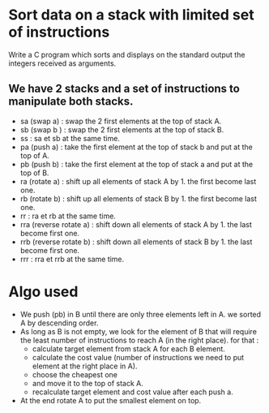 # Sort data on a stack with limited set of instructions
 Write a C program which sorts and displays on the standard output the integers received as arguments.

## We have 2 stacks and a set of instructions to manipulate both stacks.
  - sa (swap a) : swap the 2 first elements at the top of stack A.
  - sb (swap b ) : swap the 2 first elements at the top of stack B.
  - ss : sa et sb at the same time.
  - pa (push a) :  take the  first element at the top of stack b and put at the top of A.
  - pb (push b) :  take the  first element at the top of stack a and put at the top of B.
  - ra (rotate a) : shift up all elements of stack A by 1. the first become last one.
  - rb (rotate b) : shift up all elements of stack B by 1. the first become last one.
  - rr : ra et rb at the same time.
  - rra (reverse rotate a) : shift down all elements of stack A by 1. the last become first one.
  - rrb (reverse rotate b) : shift down all elements of stack B by 1. the last become first one.
  - rrr : rra et rrb at the same time.
    
# Algo used
- We push (pb) in B until there are only three elements left in A. we sorted A by descending order.
- As long as B is not empty, we look for the element of B that will require the least number of instructions to reach A (in the right place). for that :
  - calculate target element from stack A for each B element.
  - calculate the cost value (number of instructions we need to put element at the right place in A).
  - choose the cheapest one
  - and move it to the top of stack A.
  - recalculate target element and cost value after each push a.
 - At the end rotate A to put the smallest element on top.
 
